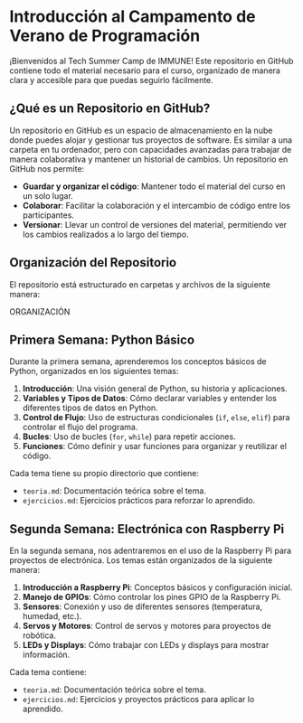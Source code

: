 # Introducción al Campamento de Verano de Programación

¡Bienvenidos al Tech Summer Camp de IMMUNE! Este repositorio en GitHub contiene todo el material necesario para el curso, organizado de manera clara y accesible para que puedas seguirlo fácilmente.

## ¿Qué es un Repositorio en GitHub?

Un repositorio en GitHub es un espacio de almacenamiento en la nube donde puedes alojar y gestionar tus proyectos de software. Es similar a una carpeta en tu ordenador, pero con capacidades avanzadas para trabajar de manera colaborativa y mantener un historial de cambios. Un repositorio en GitHub nos permite:

- **Guardar y organizar el código**: Mantener todo el material del curso en un solo lugar.
- **Colaborar**: Facilitar la colaboración y el intercambio de código entre los participantes.
- **Versionar**: Llevar un control de versiones del material, permitiendo ver los cambios realizados a lo largo del tiempo.

## Organización del Repositorio

El repositorio está estructurado en carpetas y archivos de la siguiente manera:

ORGANIZACIÓN

## Primera Semana: Python Básico

Durante la primera semana, aprenderemos los conceptos básicos de Python, organizados en los siguientes temas:

1. **Introducción**: Una visión general de Python, su historia y aplicaciones.
2. **Variables y Tipos de Datos**: Cómo declarar variables y entender los diferentes tipos de datos en Python.
3. **Control de Flujo**: Uso de estructuras condicionales (`if`, `else`, `elif`) para controlar el flujo del programa.
4. **Bucles**: Uso de bucles (`for`, `while`) para repetir acciones.
5. **Funciones**: Cómo definir y usar funciones para organizar y reutilizar el código.

Cada tema tiene su propio directorio que contiene:

- `teoria.md`: Documentación teórica sobre el tema.
- `ejercicios.md`: Ejercicios prácticos para reforzar lo aprendido.

## Segunda Semana: Electrónica con Raspberry Pi

En la segunda semana, nos adentraremos en el uso de la Raspberry Pi para proyectos de electrónica. Los temas están organizados de la siguiente manera:

1. **Introducción a Raspberry Pi**: Conceptos básicos y configuración inicial.
2. **Manejo de GPIOs**: Cómo controlar los pines GPIO de la Raspberry Pi.
3. **Sensores**: Conexión y uso de diferentes sensores (temperatura, humedad, etc.).
4. **Servos y Motores**: Control de servos y motores para proyectos de robótica.
5. **LEDs y Displays**: Cómo trabajar con LEDs y displays para mostrar información.

Cada tema contiene:

- `teoria.md`: Documentación teórica sobre el tema.
- `ejercicios.md`: Ejercicios y proyectos prácticos para aplicar lo aprendido.


